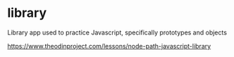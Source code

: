 # library
Library app used to practice Javascript, specifically prototypes and objects 

https://www.theodinproject.com/lessons/node-path-javascript-library

